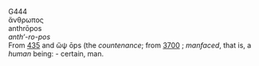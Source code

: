 <body>
  <p>G444<br>  ἄνθρωπος  <br> anthrōpos  <br><i>anth‘-ro-pos </i><br>From <a href="g0435.htm">435</a> and   ὤψ    ōps   (the <i>countenance</i>; from <a href="g3700.htm">3700</a> ; <i>manfaced</i>, that is, a <i>human</i> being: - certain, man.<br></p>
 </body>